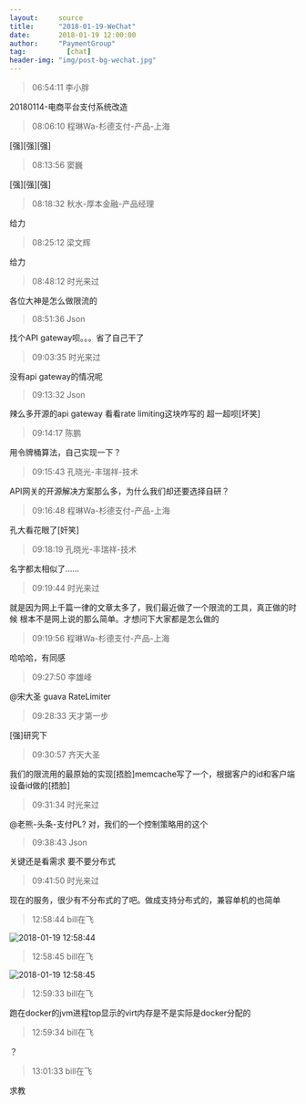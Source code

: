 ```yaml
---
layout:     source 
title:      "2018-01-19-WeChat"
date:       2018-01-19 12:00:00
author:     "PaymentGroup"
tag:		  [chat]
header-img: "img/post-bg-wechat.jpg"
---
```

> 06:54:11  李小胖  
   
20180114-电商平台支付系统改造  
   
> 08:06:10  程琳Wa-杉德支付-产品-上海  
   
[强][强][强]  
   
> 08:13:56  窦巍  
   
[强][强][强]  
   
> 08:18:32  秋水-厚本金融-产品经理  
   
给力  
   
> 08:25:12  梁文辉  
   
给力  
   
> 08:48:12  时光来过  
   
各位大神是怎么做限流的  
   
> 08:51:36  Json  
   
找个API gateway呗。。。省了自己干了  
   
> 09:03:35  时光来过  
   
没有api gateway的情况呢  
   
> 09:13:32  Json  
   
辣么多开源的api gateway 看看rate limiting这块咋写的 超一超呗[坏笑]  
   
> 09:14:17  陈鹏  
   
用令牌桶算法，自己实现一下？  
   
> 09:15:43  孔晓光-丰瑞祥-技术  
   
API网关的开源解决方案那么多，为什么我们却还要选择自研？  
   
> 09:16:48  程琳Wa-杉德支付-产品-上海  
   
孔大看花眼了[奸笑]  
   
> 09:18:19  孔晓光-丰瑞祥-技术  
   
名字都太相似了……  
   
> 09:19:44  时光来过  
   
就是因为网上千篇一律的文章太多了，我们最近做了一个限流的工具，真正做的时候 根本不是网上说的那么简单。才想问下大家都是怎么做的  
   
> 09:19:56  程琳Wa-杉德支付-产品-上海  
   
哈哈哈，有同感  
   
> 09:27:50  李雄峰  
   
@宋大圣  guava RateLimiter  
   
> 09:28:33  天才第一步  
   
[强]研究下  
   
> 09:30:57  齐天大圣  
   
我们的限流用的最原始的实现[捂脸]memcache写了一个，根据客户的id和客户端设备id做的[捂脸]  
   
> 09:31:34  时光来过  
   
@老熊-头条-支付PL? 对，我们的一个控制策略用的这个  
   
> 09:38:43  Json  
   
关键还是看需求 要不要分布式   
   
> 09:41:50  时光来过  
   
现在的服务，很少有不分布式的了吧。做成支持分布式的，兼容单机的也简单  
   
> 12:58:44  bill在飞  
   
![2018-01-19 12:58:44](http://wechat.lixf.cn/img/20180119_125844.png) 
   
> 12:58:45  bill在飞  
   
![2018-01-19 12:58:45](http://wechat.lixf.cn/img/20180119_125845.png) 
   
> 12:59:33  bill在飞  
   
跑在docker的jvm进程top显示的virt内存是不是实际是docker分配的  
   
> 12:59:34  bill在飞  
   
？  
   
> 13:01:33  bill在飞  
   
求教  
   
